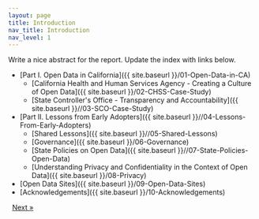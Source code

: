 ```yaml
---
layout: page
title: Introduction
nav_title: Introduction
nav_level: 1
---
```


Write a nice abstract for the report. Update the index with links below.


* [Part I. Open Data in California]({{ site.baseurl }}/01-Open-Data-in-CA)
  * [California Health and Human Services Agency - Creating a Culture of Open Data]({{ site.baseurl }}/02-CHSS-Case-Study)
  * [State Controller's Office - Transparency and Accountability]({{ site.baseurl }}//03-SCO-Case-Study)
* [Part II. Lessons from Early Adopters]({{ site.baseurl }}//04-Lessons-From-Early-Adopters)
  * [Shared Lessons]({{ site.baseurl }}//05-Shared-Lessons)
  * [Governance]({{ site.baseurl }}/06-Governance)
  * [State Policies on Open Data]({{ site.baseurl }}//07-State-Policies-Open-Data)
  * [Understanding Privacy and Confidentiality in the Context of Open Data]({{ site.baseurl }}/08-Privacy)
* [Open Data Sites]({{ site.baseurl }}/09-Open-Data-Sites)
* [Acknowledgements]({{ site.baseurl }}/10-Acknowledgements)

<!-- Pagination -->
<div class="pagination">
  <a class="pagination-item older">&nbsp;</a>
  <a class="pagination-item newer" href="{{ site.baseurl }}/01-Cover-page">Next &raquo;</a>
</div>
